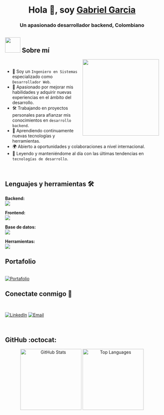 <h1 align="center">Hola 👋, soy <a href="https://100rabhcsmc.github.io/Me.io/" target="blank">
Gabriel Garcia</a></h1>
<h3 align="center">Un apasionado desarrollador backend, Colombiano</h3>

## <picture><img src="https://github.com/7oSkaaa/7oSkaaa/blob/main/Images/about_me.gif?raw=true" width="50px"></picture> Sobre mí

<picture> <img align="right" src="https://github.com/7oSkaaa/7oSkaaa/blob/main/Images/Right_Side.gif?raw=true" width="250px"></picture>

<br>

- :school: Soy un `Ingeniero en Sistemas` especializado como `Desarrollador Web`.
- 🚀 Apasionado por mejorar mis habilidades y adquirir nuevas experiencias en el ámbito del desarrollo.
- 🛠️ Trabajando en proyectos personales para afianzar mis conocimientos en `desarrollo backend`.
- 🌱 Aprendiendo continuamente nuevas tecnologías y herramientas.
- 🌍 Abierto a oportunidades y colaboraciones a nivel internacional.
- 📖 Leyendo y manteniéndome al día con las últimas tendencias en `tecnologías de desarrollo`.
<br>

## Lenguajes y herramientas  🛠
<p>
  <strong>Backend:</strong><br>
  <a href="https://skillicons.dev">
    <img src="https://skillicons.dev/icons?i=php,laravel,java,nodejs,spring,docker&perline=5">
  </a>
</p>

<p>
  <strong>Frontend:</strong><br>
  <a href="https://skillicons.dev">
    <img src="https://skillicons.dev/icons?i=javascript,jquery,css,html,sass,bootstrap,vuejs&perline=5">
  </a>
</p>

<p>
  <strong>Base de datos:</strong><br>
  <a href="https://skillicons.dev">
    <img src="https://skillicons.dev/icons?i=mysql,postgresql,mongodb,sqlite,aws&perline=5">
  </a>
</p>

<p>
  <strong>Herramientas:</strong><br>
  <a href="https://skillicons.dev">
    <img src="https://skillicons.dev/icons?i=selenium,git,github,vscode,phpstorm,postman,linux&perline=5">
  </a>
</p>

## Portafolio

<br>
<a href="https://gabrielgarcia2211.github.io/portafolio/" target="_blank">
  <img src="https://img.shields.io/badge/Portafolio-Portfolio-blue" alt="Portafolio"/>
</a>

<br>

## Conectate conmigo 🤝
<br>

<a href="https://www.linkedin.com/in/gabrielgarc%C3%ADaquintero/" target="_blank"><img src="https://img.shields.io/static/v1?style=for-the-badge&message=LinkedIn&color=0A66C2&logo=LinkedIn&logoColor=FFFFFF&label=" alt="LinkedIn" /></a>
<a href="mailto:garciaquinteroga@gmail.com?subject=Hi%20Kartik%20,%20nice%20to%20meet%20you!" target="_blank"><img alt="Email" src="https://img.shields.io/static/v1?style=for-the-badge&message=Gmail&color=EA4335&logo=Gmail&logoColor=FFFFFF&label=" /></a>

<br>


<h2>GitHub :octocat:</h2>
<!--- stats & Trophy (start) -->
<p align="center">
  <!--- stats (start) -->
  <img src="https://github-readme-stats.vercel.app/api?username=gabrielgarcia2211&title_color=6FDA44&text_color=FFFFFF&show_icons=true&icon_color=6FDA44&include_all_commits=true&count_private=true&theme=dark" alt="GitHub Stats" height="200" />
  <img src="https://github-readme-stats.anuraghazra1.vercel.app/api/top-langs/?username=gabrielgarcia2211&layout=compact&theme=dark&langs_count=10" alt="Top Languages" height="200" />
</p>



